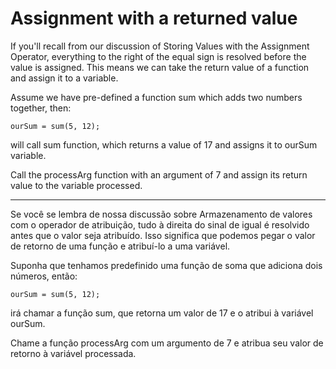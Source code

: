 # Assignment with a returned value

If you'll recall from our discussion of Storing Values with the Assignment Operator, everything to the right of the equal sign is resolved before the value is assigned. This means we can take the return value of a function and assign it to a variable.

Assume we have pre-defined a function sum which adds two numbers together, then:

`ourSum = sum(5, 12);`

will call sum function, which returns a value of 17 and assigns it to ourSum variable.

Call the processArg function with an argument of 7 and assign its return value to the variable processed.

---

Se você se lembra de nossa discussão sobre Armazenamento de valores com o operador de atribuição, tudo à direita do sinal de igual é resolvido antes que o valor seja atribuído. Isso significa que podemos pegar o valor de retorno de uma função e atribuí-lo a uma variável.

Suponha que tenhamos predefinido uma função de soma que adiciona dois números, então:

`ourSum = sum(5, 12);`

irá chamar a função sum, que retorna um valor de 17 e o atribui à variável ourSum.

Chame a função processArg com um argumento de 7 e atribua seu valor de retorno à variável processada.